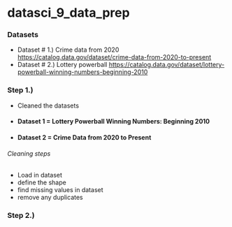 # datasci_9_data_prep


### Datasets
- Dataset # 1.) Crime data from 2020 
  https://catalog.data.gov/dataset/crime-data-from-2020-to-present
- Dataset # 2.) Lottery powerball
  https://catalog.data.gov/dataset/lottery-powerball-winning-numbers-beginning-2010

### Step 1.)
- Cleaned the datasets
- #### Dataset 1 = Lottery Powerball Winning Numbers: Beginning 2010
- #### Dataset 2 = Crime Data from 2020 to Present
###### Cleaning steps 
- Load in dataset
- define the shape
- find missing values in dataset
- remove any duplicates 


### Step 2.) 

